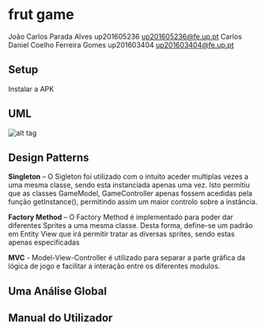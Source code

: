 # frut game

João Carlos Parada Alves up201605236 up201605236@fe.up.pt
Carlos Daniel Coelho Ferreira Gomes up201603404 up201603404@fe.up.pt

## Setup 
Instalar a APK

## UML

![alt tag](https://github.com/DanielGanso/LPOO1718_T3_G10/blob/finalRealese/FruitGame/-UML-/UMLdiagram.png "UML")

## Design Patterns


**Singleton** – O Sigleton foi utilizado com o intuito aceder multiplas vezes a uma mesma classe, sendo esta instanciada apenas uma vez. Isto permitiu que as classes GameModel, GameController apenas fossem acedidas pela função getInstance(), permitindo assim um maior controlo sobre a instância.


**Factory Method** – O Factory Method é implementado para poder dar diferentes Sprites a uma mesma classe. Desta forma, define-se um padrão em Entity View que irá permitir tratar as diversas sprites, sendo estas apenas especificadas 

**MVC** - Model-View-Controller é utilizado para separar a parte gráfica da lógica de jogo e facilitar a interação entre os diferentes modulos.



## Uma Análise Global



## Manual do Utilizador
